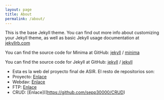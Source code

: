 ```yaml
---
layout: page
title: About
permalink: /about/
---
```


This is the base Jekyll theme. You can find out more info about customizing your Jekyll theme, as well as basic Jekyll usage documentation at [jekyllrb.com](https://jekyllrb.com/)

You can find the source code for Minima at GitHub:
[jekyll][jekyll-organization] /
[minima](https://github.com/jekyll/minima)

You can find the source code for Jekyll at GitHub:
[jekyll][jekyll-organization] /
[jekyll](https://github.com/jekyll/jekyll)


[jekyll-organization]: https://github.com/jekyll

- Esta es la web del proyecto final de ASIR. El resto de repositorios son:
- Proyecto: [Enlace](https://github.com/sepp30000/Proyecto_Publico)
- Webdav: [Enlace](https://github.com/sepp30000/WEBDAV)
- FTP: [Enlace](https://github.com/sepp30000/FTP)
- CRUD: [Enlace]((https://github.com/sepp30000/CRUD)
